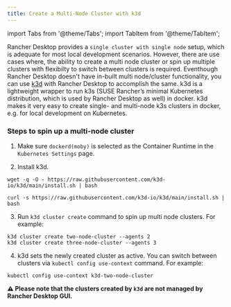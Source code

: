 ```yaml
---
title: Create a Multi-Node Cluster with k3d
---
```


import Tabs from '@theme/Tabs';
import TabItem from '@theme/TabItem';

Rancher Desktop provides a `single cluster with single node` setup, which is adequate for most local development scenarios. However, there are use cases where, the ability to create a multi node cluster or spin up multiple clusters with flexibilty to switch between clusters is required. Eventhough Rancher Desktop doesn't have in-built multi node/cluster functionality, you can use [k3d](https://k3d.io) with Rancher Desktop to accomplish the same. k3d is a lightweight wrapper to run k3s (SUSE Rancher’s minimal Kubernetes distribution, which is used by Rancher Desktop as well) in docker. k3d makes it very easy to create single- and multi-node k3s clusters in docker, e.g. for local development on Kubernetes.

### Steps to spin up a multi-node cluster

1. Make sure `dockerd(moby)` is selected as the Container Runtime in the `Kubernetes Settings` page.

2. Install k3d.

<Tabs groupId="installation-approach">
  <TabItem value="wget" default>

```
wget -q -O - https://raw.githubusercontent.com/k3d-io/k3d/main/install.sh | bash
```

  </TabItem>
  <TabItem value="curl">

```
curl -s https://raw.githubusercontent.com/k3d-io/k3d/main/install.sh | bash
```

  </TabItem>
</Tabs>

3. Run `k3d cluster create` command to spin up multi node clusters. For example:

```
k3d cluster create two-node-cluster --agents 2
k3d cluster create three-node-cluster --agents 3
```

4. k3d sets the newly created cluster as active. You can switch between clusters via `kubectl config use-context` command. For example:

```
kubectl config use-context k3d-two-node-cluster
```

**:warning: Please note that the clusters created by `k3d` are not managed by Rancher Desktop GUI.**
